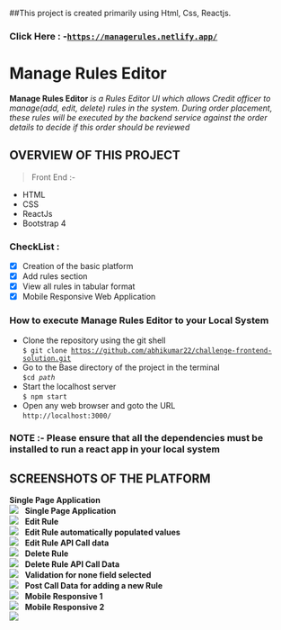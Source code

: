 ##This project is created primarily using Html, Css, Reactjs.
### Click Here : -<code>https://managerules.netlify.app/</code> 

# Manage Rules Editor
**Manage Rules Editor** *is a  Rules Editor UI which allows Credit officer to manage(add, edit, delete) rules in the system. During order placement, these rules will be executed by the backend service against the order details to decide if this order should be reviewed*

## OVERVIEW OF THIS PROJECT

> Front End :-
- HTML
- CSS
- ReactJs
- Bootstrap 4

### CheckList :
- [x] Creation of the basic platform
- [x] Add rules section
- [x] View all rules in tabular format
- [x] Mobile Responsive Web Application

### How to execute Manage Rules Editor to your Local System
- Clone the repository using the git shell <br>
<code>$ git clone https://github.com/abhikumar22/challenge-frontend-solution.git</code> <br>
- Go to the Base directory of the project in the terminal <br>
<code>$cd *path*</code> <br>
- Start the localhost server <br>
<code>$ npm start</code> <br>
- Open any web browser and goto the URL <br>
 <code>http://localhost:3000/</code>
### NOTE :- Please ensure that all the dependencies must be installed to run a react app in your local system 

## SCREENSHOTS OF THE PLATFORM

**Single Page Application** <br>
<img src="/readme_images/image_1.png">
&nbsp;
**Single Page Application** <br>
<img src="/readme_images/image_2.png">
&nbsp;
**Edit Rule** <br>
<img src="/readme_images/image_3.png">
&nbsp;
**Edit Rule automatically populated values** <br>
<img src="/readme_images/image_5.png">
&nbsp;
**Edit Rule API Call data** <br>
<img src="/readme_images/image_6.png">
&nbsp;
**Delete Rule** <br>
<img src="/readme_images/image_4.png">
&nbsp;
**Delete Rule API Call Data** <br>
<img src="/readme_images/image_7.png">
&nbsp;
**Validation for none field selected** <br>
<img src="/readme_images/image_8.png">
&nbsp;
**Post Call Data for adding a new Rule** <br>
<img src="/readme_images/image_9.png">
&nbsp;
**Mobile Responsive 1** <br>
<img src="/readme_images/image_10.png">
&nbsp;
**Mobile Responsive 2** <br>
<img src="/readme_images/image_11.png">
&nbsp;
